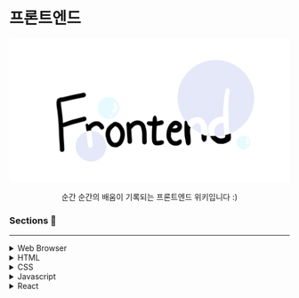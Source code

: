 # 프론트엔드

<p align="center">
<img src="./img/frontend.jpeg" alt="Frontend" style="width:600px;"/>
</p>
  
<div align="center">순간 순간의 배움이 기록되는 프론트엔드 위키입니다 :)</div>


### Sections 📖

---

<details>
<summary>Web Browser</summary>
<div markdown="1">

1. [브라우저의 동작원리는 무엇일까요](./Web_Browser/브라우저의_동작원리는_무엇일까요.md)

</div>
</details>

<details>
<summary>HTML</summary>
<div markdown="1">

</div>
</details>

<details>
<summary>CSS</summary>
<div markdown="1">

</div>
</details>

<details>
<summary>Javascript</summary>
<div markdown="1">

1. [실행 컨텍스트는 무엇일까요](./Javascript/실행_컨텍스트는_무엇일까요.md)
2. [var, let, const는 무엇일까요](./Javascript/var_let_const는_무엇일까요.md)
2. [클로저는 무엇일까요](./Javascript/클로저는_무엇일까요.md)
4. [자바스크립트의 함수는 무엇일까요](./Javascript/자바스크립트의_함수는_무엇일까요.md)

</div>
</details>

<details>
<summary>React</summary>
<div markdown="1">

</div>
</details>

